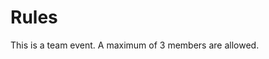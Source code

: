 <!-- TITLE: Open General Quiz -->
<!-- SUBTITLE: Calling all folks to the flagship event of QuBITS. Get ready for a challenging yet uncomplicated game, where the questions can be from anywhere, and you only have your brain for company. Ready to pounce? -->

# Rules
This is a team event. A maximum of 3 members are allowed.
